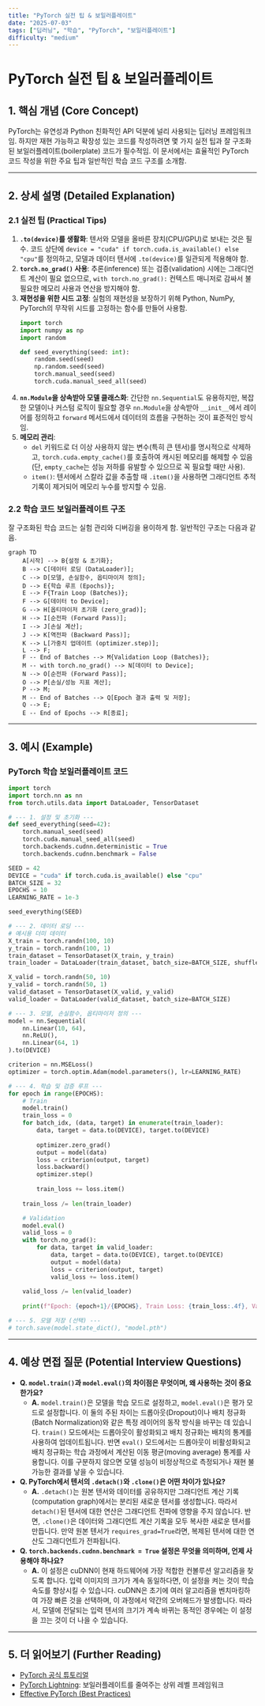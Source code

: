 ```yaml
---
title: "PyTorch 실전 팁 & 보일러플레이트"
date: "2025-07-03"
tags: ["딥러닝", "학습", "PyTorch", "보일러플레이트"]
difficulty: "medium"
---
```


# PyTorch 실전 팁 & 보일러플레이트

## 1. 핵심 개념 (Core Concept)

PyTorch는 유연성과 Python 친화적인 API 덕분에 널리 사용되는 딥러닝 프레임워크임. 하지만 재현 가능하고 확장성 있는 코드를 작성하려면 몇 가지 실전 팁과 잘 구조화된 보일러플레이트(boilerplate) 코드가 필수적임. 이 문서에서는 효율적인 PyTorch 코드 작성을 위한 주요 팁과 일반적인 학습 코드 구조를 소개함.

---

## 2. 상세 설명 (Detailed Explanation)

### 2.1 실전 팁 (Practical Tips)

1.  **`.to(device)`를 생활화**: 텐서와 모델을 올바른 장치(CPU/GPU)로 보내는 것은 필수. 코드 상단에 `device = "cuda" if torch.cuda.is_available() else "cpu"`를 정의하고, 모델과 데이터 텐서에 `.to(device)`를 일관되게 적용해야 함.
2.  **`torch.no_grad()` 사용**: 추론(inference) 또는 검증(validation) 시에는 그래디언트 계산이 필요 없으므로, `with torch.no_grad():` 컨텍스트 매니저로 감싸서 불필요한 메모리 사용과 연산을 방지해야 함.
3.  **재현성을 위한 시드 고정**: 실험의 재현성을 보장하기 위해 Python, NumPy, PyTorch의 무작위 시드를 고정하는 함수를 만들어 사용함.
    ```python
    import torch
    import numpy as np
    import random

    def seed_everything(seed: int):
        random.seed(seed)
        np.random.seed(seed)
        torch.manual_seed(seed)
        torch.cuda.manual_seed_all(seed)
    ```
4.  **`nn.Module`을 상속받아 모델 클래스화**: 간단한 `nn.Sequential`도 유용하지만, 복잡한 모델이나 커스텀 로직이 필요할 경우 `nn.Module`을 상속받아 `__init__`에서 레이어를 정의하고 `forward` 메서드에서 데이터의 흐름을 구현하는 것이 표준적인 방식임.
5.  **메모리 관리**:
    *   `del` 키워드로 더 이상 사용하지 않는 변수(특히 큰 텐서)를 명시적으로 삭제하고, `torch.cuda.empty_cache()`를 호출하여 캐시된 메모리를 해제할 수 있음 (단, `empty_cache`는 성능 저하를 유발할 수 있으므로 꼭 필요할 때만 사용).
    *   `item()`: 텐서에서 스칼라 값을 추출할 때 `.item()`을 사용하면 그래디언트 추적 기록이 제거되어 메모리 누수를 방지할 수 있음.

### 2.2 학습 코드 보일러플레이트 구조

잘 구조화된 학습 코드는 실험 관리와 디버깅을 용이하게 함. 일반적인 구조는 다음과 같음.

```mermaid
graph TD
    A[시작] --> B{설정 & 초기화};
    B --> C[데이터 로딩 (DataLoader)];
    C --> D[모델, 손실함수, 옵티마이저 정의];
    D --> E{학습 루프 (Epochs)};
    E --> F{Train Loop (Batches)};
    F --> G[데이터 to Device];
    G --> H[옵티마이저 초기화 (zero_grad)];
    H --> I[순전파 (Forward Pass)];
    I --> J[손실 계산];
    J --> K[역전파 (Backward Pass)];
    K --> L[가중치 업데이트 (optimizer.step)];
    L --> F;
    F -- End of Batches --> M{Validation Loop (Batches)};
    M -- with torch.no_grad() --> N[데이터 to Device];
    N --> O[순전파 (Forward Pass)];
    O --> P[손실/성능 지표 계산];
    P --> M;
    M -- End of Batches --> Q[Epoch 결과 출력 및 저장];
    Q --> E;
    E -- End of Epochs --> R[종료];
```

---

## 3. 예시 (Example)

### PyTorch 학습 보일러플레이트 코드

```python
import torch
import torch.nn as nn
from torch.utils.data import DataLoader, TensorDataset

# --- 1. 설정 및 초기화 ---
def seed_everything(seed=42):
    torch.manual_seed(seed)
    torch.cuda.manual_seed_all(seed)
    torch.backends.cudnn.deterministic = True
    torch.backends.cudnn.benchmark = False

SEED = 42
DEVICE = "cuda" if torch.cuda.is_available() else "cpu"
BATCH_SIZE = 32
EPOCHS = 10
LEARNING_RATE = 1e-3

seed_everything(SEED)

# --- 2. 데이터 로딩 ---
# 예시용 더미 데이터
X_train = torch.randn(100, 10)
y_train = torch.randn(100, 1)
train_dataset = TensorDataset(X_train, y_train)
train_loader = DataLoader(train_dataset, batch_size=BATCH_SIZE, shuffle=True)

X_valid = torch.randn(50, 10)
y_valid = torch.randn(50, 1)
valid_dataset = TensorDataset(X_valid, y_valid)
valid_loader = DataLoader(valid_dataset, batch_size=BATCH_SIZE)

# --- 3. 모델, 손실함수, 옵티마이저 정의 ---
model = nn.Sequential(
    nn.Linear(10, 64),
    nn.ReLU(),
    nn.Linear(64, 1)
).to(DEVICE)

criterion = nn.MSELoss()
optimizer = torch.optim.Adam(model.parameters(), lr=LEARNING_RATE)

# --- 4. 학습 및 검증 루프 ---
for epoch in range(EPOCHS):
    # Train
    model.train()
    train_loss = 0
    for batch_idx, (data, target) in enumerate(train_loader):
        data, target = data.to(DEVICE), target.to(DEVICE)
        
        optimizer.zero_grad()
        output = model(data)
        loss = criterion(output, target)
        loss.backward()
        optimizer.step()
        
        train_loss += loss.item()
    
    train_loss /= len(train_loader)

    # Validation
    model.eval()
    valid_loss = 0
    with torch.no_grad():
        for data, target in valid_loader:
            data, target = data.to(DEVICE), target.to(DEVICE)
            output = model(data)
            loss = criterion(output, target)
            valid_loss += loss.item()
            
    valid_loss /= len(valid_loader)
    
    print(f"Epoch: {epoch+1}/{EPOCHS}, Train Loss: {train_loss:.4f}, Valid Loss: {valid_loss:.4f}")

# --- 5. 모델 저장 (선택) ---
# torch.save(model.state_dict(), "model.pth")
```

---

## 4. 예상 면접 질문 (Potential Interview Questions)

*   **Q. `model.train()`과 `model.eval()`의 차이점은 무엇이며, 왜 사용하는 것이 중요한가요?**
    *   **A.** `model.train()`은 모델을 학습 모드로 설정하고, `model.eval()`은 평가 모드로 설정합니다. 이 둘의 주된 차이는 드롭아웃(Dropout)이나 배치 정규화(Batch Normalization)와 같은 특정 레이어의 동작 방식을 바꾸는 데 있습니다. `train()` 모드에서는 드롭아웃이 활성화되고 배치 정규화는 배치의 통계를 사용하여 업데이트됩니다. 반면 `eval()` 모드에서는 드롭아웃이 비활성화되고 배치 정규화는 학습 과정에서 계산된 이동 평균(moving average) 통계를 사용합니다. 이를 구분하지 않으면 모델 성능이 비정상적으로 측정되거나 재현 불가능한 결과를 낳을 수 있습니다.
*   **Q. PyTorch에서 텐서의 `.detach()`와 `.clone()`은 어떤 차이가 있나요?**
    *   **A.** `.detach()`는 원본 텐서와 데이터를 공유하지만 그래디언트 계산 기록(computation graph)에서는 분리된 새로운 텐서를 생성합니다. 따라서 `detach()`된 텐서에 대한 연산은 그래디언트 전파에 영향을 주지 않습니다. 반면, `.clone()`은 데이터와 그래디언트 계산 기록을 모두 복사한 새로운 텐서를 만듭니다. 만약 원본 텐서가 `requires_grad=True`라면, 복제된 텐서에 대한 연산도 그래디언트가 전파됩니다.
*   **Q. `torch.backends.cudnn.benchmark = True` 설정은 무엇을 의미하며, 언제 사용해야 하나요?**
    *   **A.** 이 설정은 cuDNN이 현재 하드웨어에 가장 적합한 컨볼루션 알고리즘을 찾도록 합니다. 입력 이미지의 크기가 계속 동일하다면, 이 설정을 켜는 것이 학습 속도를 향상시킬 수 있습니다. cuDNN은 초기에 여러 알고리즘을 벤치마킹하여 가장 빠른 것을 선택하며, 이 과정에서 약간의 오버헤드가 발생합니다. 따라서, 모델에 전달되는 입력 텐서의 크기가 계속 바뀌는 동적인 경우에는 이 설정을 끄는 것이 더 나을 수 있습니다.

---

## 5. 더 읽어보기 (Further Reading)

*   [PyTorch 공식 튜토리얼](https://pytorch.org/tutorials/)
*   [PyTorch Lightning](https://www.pytorchlightning.ai/): 보일러플레이트를 줄여주는 상위 레벨 프레임워크
*   [Effective PyTorch (Best Practices)](https://github.com/vahidk/Effective-PyTorch)